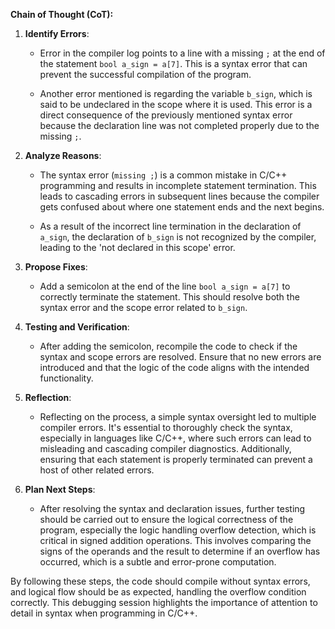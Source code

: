 **Chain of Thought (CoT):**

1. **Identify Errors**:
   - Error in the compiler log points to a line with a missing `;` at the end of the statement `bool a_sign = a[7]`. This is a syntax error that can prevent the successful compilation of the program.
   
   - Another error mentioned is regarding the variable `b_sign`, which is said to be undeclared in the scope where it is used. This error is a direct consequence of the previously mentioned syntax error because the declaration line was not completed properly due to the missing `;`.

2. **Analyze Reasons**:
   - The syntax error (`missing ;`) is a common mistake in C/C++ programming and results in incomplete statement termination. This leads to cascading errors in subsequent lines because the compiler gets confused about where one statement ends and the next begins.
   
   - As a result of the incorrect line termination in the declaration of `a_sign`, the declaration of `b_sign` is not recognized by the compiler, leading to the 'not declared in this scope' error.

3. **Propose Fixes**:
   - Add a semicolon at the end of the line `bool a_sign = a[7]` to correctly terminate the statement. This should resolve both the syntax error and the scope error related to `b_sign`.

4. **Testing and Verification**:
   - After adding the semicolon, recompile the code to check if the syntax and scope errors are resolved. Ensure that no new errors are introduced and that the logic of the code aligns with the intended functionality.

5. **Reflection**:
   - Reflecting on the process, a simple syntax oversight led to multiple compiler errors. It's essential to thoroughly check the syntax, especially in languages like C/C++, where such errors can lead to misleading and cascading compiler diagnostics. Additionally, ensuring that each statement is properly terminated can prevent a host of other related errors.

6. **Plan Next Steps**:
   - After resolving the syntax and declaration issues, further testing should be carried out to ensure the logical correctness of the program, especially the logic handling overflow detection, which is critical in signed addition operations. This involves comparing the signs of the operands and the result to determine if an overflow has occurred, which is a subtle and error-prone computation.

By following these steps, the code should compile without syntax errors, and logical flow should be as expected, handling the overflow condition correctly. This debugging session highlights the importance of attention to detail in syntax when programming in C/C++.